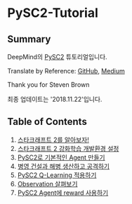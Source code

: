 # PySC2-Tutorial

## Summary
DeepMind의 [PySC2](https://github.com/deepmind/pysc2) 튜토리얼입니다.

Translate by Reference: [GitHub](https://github.com/skjb/pysc2-tutorial), [Medium](https://chatbotslife.com/building-a-basic-pysc2-agent-b109cde1477c)

Thank you for Steven Brown

최종 업데이트는 '2018.11.22'입니다.

## Table of Contents
1. [스타크래프트 2를 알아보자!](https://blog.donggeun.net/37)
2. [스타크래프트 2 강화학습 개발환경 설정](https://blog.donggeun.net/38)
3. [PySC2로 기본적인 Agent 만들기](https://blog.donggeun.net/39)
4. [병영 건설과 해병 생산하고 공격하기](https://blog.donggeun.net/40)
5. [PySC2 Q-Learning 적용하기](https://blog.donggeun.net/41)
6. [Observation 살펴보기](https://blog.donggeun.net/42)
7. [PySC2 Agent에 reward 사용하기](https://blog.donggeun.net/43)
